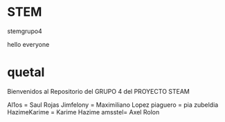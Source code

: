 # STEM
stemgrupo4


hello everyone


quetal
=======
Bienvenidos al Repositorio del GRUPO 4 del PROYECTO STEAM 

Al1os = Saul Rojas
Jimfelony = Maximiliano Lopez
piaguero = pia zubeldia
HazimeKarime = Karime Hazime
amsstel= Axel Rolon
